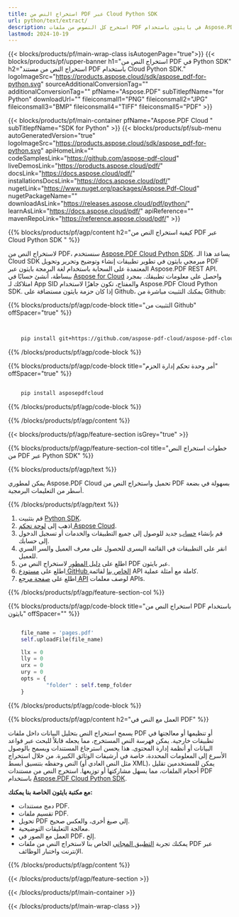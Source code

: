 ```yaml
---
title: استخراج النص من PDF عبر Cloud Python SDK
url: python/text/extract/
description: استخرج كل النصوص من ملفات PDF في بايثون باستخدام Aspose.PDF Cloud SDK. قم بتحليل المحتوى بدقة.
lastmod: 2024-10-19
---
```


{{< blocks/products/pf/main-wrap-class isAutogenPage="true">}}
{{< blocks/products/pf/upper-banner h1="استخراج النص من PDF في Python SDK" h2="استخراج النص من مستند PDF باستخدام Cloud Python SDK." logoImageSrc="https://products.aspose.cloud/sdk/aspose_pdf-for-python.svg" sourceAdditionalConversionTag="" additionalConversionTag="" pfName="Aspose.PDF" subTitlepfName="for Python" downloadUrl="" fileiconsmall1="PNG" fileiconsmall2="JPG" fileiconsmall3="BMP" fileiconsmall4="TIFF" fileiconsmall5="PDF" >}}

{{< blocks/products/pf/main-container pfName="Aspose.PDF Cloud " subTitlepfName="SDK for Python" >}}
{{< blocks/products/pf/sub-menu autoGeneratedVersion="true" logoImageSrc="https://products.aspose.cloud/sdk/aspose_pdf-for-python.svg" apiHomeLink="" codeSamplesLink="https://github.com/aspose-pdf-cloud" liveDemosLink="https://products.aspose.cloud/pdf/" docsLink="https://docs.aspose.cloud/pdf/" installationsDocsLink="https://docs.aspose.cloud/pdf/" nugetLink="https://www.nuget.org/packages/Aspose.Pdf-Cloud" nugetPackageName="" downloadAsLink="https://releases.aspose.cloud/pdf/python/" learnAsLink="https://docs.aspose.cloud/pdf/" apiReference="" mavenRepoLink="https://reference.aspose.cloud/pdf/" >}}

{{% blocks/products/pf/agp/content h2="كيفية استخراج النص من PDF عبر Cloud Python SDK " %}}

لاستخراج النص من PDF، سنستخدم
[Aspose.PDF Cloud Python SDK](https://products.aspose.cloud/pdf/python/). يساعد هذا الـ Cloud SDK مبرمجي بايثون في تطوير تطبيقات إنشاء وتوضيح وتحرير وتحويل PDF المعتمدة على السحابة باستخدام لغة البرمجة بايثون عبر Aspose.PDF REST API. ببساطة، أنشئ حسابًا في [Aspose for Cloud](https://dashboard.aspose.cloud/#/apps) واحصل على معلومات تطبيقك. بمجرد امتلاكك لـ App SID والمفتاح، تكون جاهزًا لاستخدام Aspose.PDF Cloud Python SDK. إذا كان حزمة بايثون مستضافة على Github، يمكنك التثبيت مباشرة من Github:

{{% blocks/products/pf/agp/code-block title="التثبيت من Github" offSpacer="true" %}}

```bash

     
    pip install git+https://github.com/aspose-pdf-cloud/aspose-pdf-cloud-python.git


```

{{% /blocks/products/pf/agp/code-block %}}

{{% blocks/products/pf/agp/code-block title="أمر وحدة تحكم إدارة الحزم" offSpacer="true" %}}

```bash
     
    pip install asposepdfcloud

```

{{% /blocks/products/pf/agp/code-block %}}

{{% /blocks/products/pf/agp/content %}}

{{< blocks/products/pf/agp/feature-section isGrey="true" >}}

{{% blocks/products/pf/agp/feature-section-col title="خطوات استخراج النص من PDF عبر Python SDK" %}}

{{% blocks/products/pf/agp/text %}}

يمكن لمطوري Aspose.PDF Cloud تحميل واستخراج النص من PDF بسهولة في بضعة أسطر من التعليمات البرمجية.

{{% /blocks/products/pf/agp/text %}}

1. قم بتثبيت [Python SDK](https://pypi.org/project/asposepdfcloud/).
1. اذهب إلى [لوحة تحكم Aspose Cloud](https://dashboard.aspose.cloud/).
1. قم بإنشاء [حساب](https://docs.aspose.cloud/display/storagecloud/Creating+and+Managing+Account) جديد للوصول إلى جميع التطبيقات والخدمات أو تسجيل الدخول إلى حسابك.
1. انقر على التطبيقات في القائمة اليسرى للحصول على معرف العميل والسر السري للعميل.
1. اطلع على [دليل المطور](https://docs.aspose.cloud/pdf/developer-guide/) لاستخراج النص من PDF عبر بايثون.
1. اطلع على [مستودع GitHub الخاص بنا](https://github.com/aspose-pdf-cloud/aspose-pdf-cloud-python/) لقائمة API كاملة مع أمثلة عملية.
1. اطلع على [صفحة مرجع API](https://reference.aspose.cloud/pdf/#/Document) لوصف معلمات APIs.

{{% /blocks/products/pf/agp/feature-section-col %}}

{{% blocks/products/pf/agp/code-block title="استخراج النص من PDF باستخدام بايثون" offSpacer="" %}}

```python

    file_name = 'pages.pdf'
    self.uploadFile(file_name)

    llx = 0
    lly = 0
    urx = 0
    ury = 0
    opts = {
            "folder" : self.temp_folder
    }
```

{{% /blocks/products/pf/agp/code-block %}}

{{% blocks/products/pf/agp/content h2="العمل مع النص في PDF" %}}

يسمح استخراج النص بتحليل البيانات داخل ملفات PDF أو تنظيمها أو معالجتها في تطبيقات خارجية. يمكن فهرسة النص المستخرج، مما يجعله قابلاً للبحث عبر قواعد البيانات أو أنظمة إدارة المحتوى.
هذا يحسن استرجاع المستندات ويسمح بالوصول الأسرع إلى المعلومات المحددة، خاصة في أرشيفات الوثائق الكبيرة. من خلال استخراج النص وحفظه بتنسيق أبسط (مثل النص العادي أو XML)، يمكن للمستخدمين تقليل أحجام الملفات، مما يسهل مشاركتها أو توزيعها.
استخرج النص من مستندات PDF باستخدام [Aspose.PDF Cloud Python SDK](https://products.aspose.cloud/pdf/python/).

**مع مكتبة بايثون الخاصة بنا يمكنك:**

+ دمج مستندات PDF.
+ تقسيم ملفات PDF.
+ تحويل PDF إلى صيغ أخرى، والعكس صحيح.
+ معالجة التعليقات التوضيحية.
+ العمل مع الصور في PDF، إلخ.
+ يمكنك تجربة [التطبيق المجاني](https://products.aspose.app/pdf/parser) الخاص بنا لاستخراج النص من ملفات PDF عبر الإنترنت واختبار الوظائف.

{{% /blocks/products/pf/agp/content %}}

{{< /blocks/products/pf/agp/feature-section >}}


{{< /blocks/products/pf/main-container >}}

{{< /blocks/products/pf/main-wrap-class >}}
